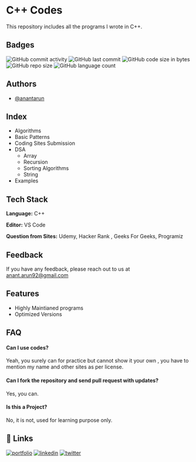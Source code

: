 
# C++ Codes

This repository includes all the programs I wrote in C++.


## Badges

<img alt="GitHub commit activity" src="https://img.shields.io/github/commit-activity/m/RawRapter/CPlusPlus-Codes"> 
<img alt="GitHub last commit" src="https://img.shields.io/github/last-commit/RawRapter/CPlusPlus-Codes">
<img alt="GitHub code size in bytes" src="https://img.shields.io/github/languages/code-size/RawRapter/CPlusPlus-Codes">
<img alt="GitHub repo size" src="https://img.shields.io/github/repo-size/RawRapter/CPlusPlus-Codes">
<img alt="GitHub language count" src="https://img.shields.io/github/languages/count/RawRapter/CPlusPlus-Codes">

  
## Authors

- [@anantarun](https://www.github.com/RawRapter)

  
## Index <All Folders>
- Algorithms
- Basic Patterns
- Coding Sites Submission
- DSA
    - Array
    - Recursion
    - Sorting Algorithms
    - String
- Examples

  
## Tech Stack

**Language:** C++

**Editor:** VS Code

**Question from Sites:** Udemy, Hacker Rank , Geeks For Geeks, Programiz

  
## Feedback

If you have any feedback, please reach out to us at anant.arun92@gmail.com

  
## Features

- Highly Maintianed programs
- Optimized Versions

  
## FAQ

#### Can I use codes?

Yeah, you surely can for practice but cannot show it your own , you have to mention my name and other sites as per license.

#### Can I fork the repository and send pull request with updates?

Yes, you can.

#### Is this a Project?
No, it is not, used for learning purpose only.

  
## 🔗 Links
[![portfolio](https://img.shields.io/badge/my_portfolio-000?style=for-the-badge&logo=ko-fi&logoColor=white)](https://rawrapter.github.io/portfolio/)
[![linkedin](https://img.shields.io/badge/linkedin-0A66C2?style=for-the-badge&logo=linkedin&logoColor=white)](https://www.linkedin.com/in/anantarun/)
[![twitter](https://img.shields.io/badge/twitter-1DA1F2?style=for-the-badge&logo=twitter&logoColor=white)](https://twitter.com/AnantArun4)